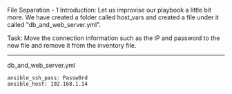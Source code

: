 File Separation - 1
Introduction: Let us improvise our playbook a little bit more. We have created a folder called host_vars and created a file under it called "db_and_web_server.yml". 

Task: Move the connection information such as the IP and password to the new file and remove it from the inventory file.

---------
db_and_web_server.yml
```
ansible_ssh_pass: Passw0rd
ansible_host: 192.168.1.14
```
